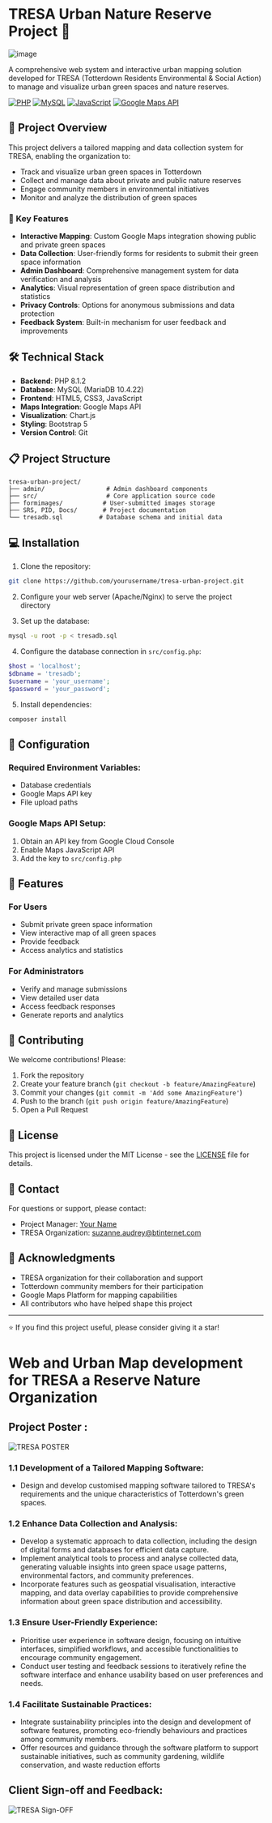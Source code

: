 # TRESA Urban Nature Reserve Project 🌿
![image](https://github.com/user-attachments/assets/30717a42-18e9-497f-9010-7d57312c2131)


A comprehensive web system and interactive urban mapping solution developed for TRESA (Totterdown Residents Environmental & Social Action) to manage and visualize urban green spaces and nature reserves.

[![PHP](https://img.shields.io/badge/PHP-777BB4?style=for-the-badge&logo=php&logoColor=white)](https://php.net)
[![MySQL](https://img.shields.io/badge/MySQL-4479A1?style=for-the-badge&logo=mysql&logoColor=white)](https://www.mysql.com/)
[![JavaScript](https://img.shields.io/badge/JavaScript-F7DF1E?style=for-the-badge&logo=javascript&logoColor=black)](https://developer.mozilla.org/en-US/docs/Web/JavaScript)
[![Google Maps API](https://img.shields.io/badge/Google_Maps_API-4285F4?style=for-the-badge&logo=google-maps&logoColor=white)](https://developers.google.com/maps)

## 🎯 Project Overview

This project delivers a tailored mapping and data collection system for TRESA, enabling the organization to:
- Track and visualize urban green spaces in Totterdown
- Collect and manage data about private and public nature reserves
- Engage community members in environmental initiatives
- Monitor and analyze the distribution of green spaces

### 🚀 Key Features

- **Interactive Mapping**: Custom Google Maps integration showing public and private green spaces
- **Data Collection**: User-friendly forms for residents to submit their green space information
- **Admin Dashboard**: Comprehensive management system for data verification and analysis
- **Analytics**: Visual representation of green space distribution and statistics
- **Privacy Controls**: Options for anonymous submissions and data protection
- **Feedback System**: Built-in mechanism for user feedback and improvements

## 🛠️ Technical Stack

- **Backend**: PHP 8.1.2
- **Database**: MySQL (MariaDB 10.4.22)
- **Frontend**: HTML5, CSS3, JavaScript
- **Maps Integration**: Google Maps API
- **Visualization**: Chart.js
- **Styling**: Bootstrap 5
- **Version Control**: Git

## 📋 Project Structure

```
tresa-urban-project/
├── admin/                 # Admin dashboard components
├── src/                   # Core application source code
├── formimages/           # User-submitted images storage
├── SRS, PID, Docs/       # Project documentation
└── tresadb.sql          # Database schema and initial data
```

## 💻 Installation

1. Clone the repository:
```bash
git clone https://github.com/yourusername/tresa-urban-project.git
```

2. Configure your web server (Apache/Nginx) to serve the project directory

3. Set up the database:
```bash
mysql -u root -p < tresadb.sql
```

4. Configure the database connection in `src/config.php`:
```php
$host = 'localhost';
$dbname = 'tresadb';
$username = 'your_username';
$password = 'your_password';
```

5. Install dependencies:
```bash
composer install
```

## 🔧 Configuration

### Required Environment Variables:
- Database credentials
- Google Maps API key
- File upload paths

### Google Maps API Setup:
1. Obtain an API key from Google Cloud Console
2. Enable Maps JavaScript API
3. Add the key to `src/config.php`

## 📱 Features

### For Users
- Submit private green space information
- View interactive map of all green spaces
- Provide feedback
- Access analytics and statistics

### For Administrators
- Verify and manage submissions
- View detailed user data
- Access feedback responses
- Generate reports and analytics

## 🤝 Contributing

We welcome contributions! Please:

1. Fork the repository
2. Create your feature branch (`git checkout -b feature/AmazingFeature`)
3. Commit your changes (`git commit -m 'Add some AmazingFeature'`)
4. Push to the branch (`git push origin feature/AmazingFeature`)
5. Open a Pull Request

## 📄 License

This project is licensed under the MIT License - see the [LICENSE](LICENSE) file for details.

## 👥 Contact

For questions or support, please contact:
- Project Manager: [Your Name](mailto:your.email@example.com)
- TRESA Organization: [suzanne.audrey@btinternet.com](mailto:suzanne.audrey@btinternet.com)

## 🙏 Acknowledgments

- TRESA organization for their collaboration and support
- Totterdown community members for their participation
- Google Maps Platform for mapping capabilities
- All contributors who have helped shape this project

---
⭐️ If you find this project useful, please consider giving it a star!


# Web and Urban Map development for TRESA a Reserve Nature Organization

## Project Poster :
![TRESA POSTER](https://github.com/user-attachments/assets/3828d305-82db-4805-b431-8e7b17ddde98)

### 1.1 Development of a Tailored Mapping Software:
- Design and develop customised mapping software tailored to TRESA's requirements and
the unique characteristics of Totterdown's green spaces.

### 1.2 Enhance Data Collection and Analysis:
- Develop a systematic approach to data collection, including the design of digital forms and
databases for efficient data capture.
- Implement analytical tools to process and analyse collected data, generating valuable
insights into green space usage patterns, environmental factors, and community
preferences.
- Incorporate features such as geospatial visualisation, interactive mapping, and data
overlay capabilities to provide comprehensive information about green space distribution
and accessibility.

### 1.3 Ensure User-Friendly Experience:
- Prioritise user experience in software design, focusing on intuitive interfaces, simplified
workflows, and accessible functionalities to encourage community engagement.
- Conduct user testing and feedback sessions to iteratively refine the software interface and
enhance usability based on user preferences and needs.

### 1.4 Facilitate Sustainable Practices:
- Integrate sustainability principles into the design and development of software features,
promoting eco-friendly behaviours and practices among community members.
- Offer resources and guidance through the software platform to support sustainable
initiatives, such as community gardening, wildlife conservation, and waste reduction
efforts

## Client Sign-off and Feedback:
![TRESA Sign-OFF](https://github.com/user-attachments/assets/9a9729e2-9239-4fbd-b55f-cd029cfbce8c)
